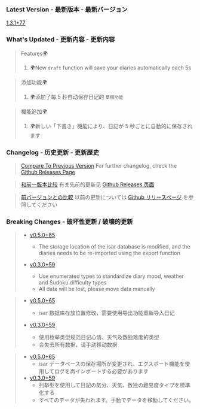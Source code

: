 ### Latest Version - 最新版本 - 最新バージョン

[1.3.1+77](https://github.com/Cierra-Runis/mercurius/releases/tag/v1.3.1+77)

### What's Updated - 更新内容 - 更新内容

> Features🌍
>
> 1. 🌍New `draft` function will save your diaries automatically each 5s

> 添加功能🌍
>
> 1. 🌍添加了每 5 秒自动保存日记的 `草稿功能`

> 機能追加🌍
>
> 1. 🌍新しい「下書き」機能により、日記が 5 秒ごとに自動的に保存されます

### Changelog - 历史更新 - 更新歴史

> [Compare To Previous Version](https://github.com/Cierra-Runis/mercurius/compare/v1.2.0+75...v1.3.1+77)
> For further changelog, check the [Github Releases Page](https://github.com/Cierra-Runis/mercurius/releases)

> [和前一版本比较](https://github.com/Cierra-Runis/mercurius/compare/v1.2.0+75...v1.3.1+77)
> 有关先前的更新见 [Github Releases 页面](https://github.com/Cierra-Runis/mercurius/releases)

> [前バージョンとの比較](https://github.com/Cierra-Runis/mercurius/compare/v1.2.0+75...v1.3.1+77)
> 以前の更新については [Github リリースページ](https://github.com/Cierra-Runis/mercurius/releases) を参照してください

### Breaking Changes - 破坏性更新 / 破壊的更新

> - [v0.5.0+65](https://github.com/Cierra-Runis/mercurius/releases/tag/v0.5.0+65)
>   - The storage location of the isar database is modified, and the diaries needs to be re-imported using the export function
>
> - [v0.3.0+59](https://github.com/Cierra-Runis/mercurius/releases/tag/v0.3.0+59)
>   - Use enumerated types to standardize diary mood, weather and Sudoku difficulty types
>   - All data will be lost, please move data manually

> - [v0.5.0+65](https://github.com/Cierra-Runis/mercurius/releases/tag/v0.5.0+65)
>   - isar 数据库存放位置修改，需要使用导出功能重新导入日记
>
> - [v0.3.0+59](https://github.com/Cierra-Runis/mercurius/releases/tag/v0.3.0+59)
>   - 使用枚举类型规范日记心情、天气及数独难度的类型
>   - 会失去所有数据，请手动移动数据

> - [v0.5.0+65](https://github.com/Cierra-Runis/mercurius/releases/tag/v0.5.0+65)
>   - isar データベースの保存場所が変更され、エクスポート機能を使用してログを再インポートする必要があります
> - [v0.3.0+59](https://github.com/Cierra-Runis/mercurius/releases/tag/v0.3.0+59)
>   - 列挙型を使用して日記の気分、天気、数独の難易度タイプを標準化する
>   - すべてのデータが失われます。手動でデータを移動してください。
